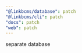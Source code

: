 ```yaml
---
"@linkbcms/database": patch
"@linkbcms/cli": patch
"docs": patch
"web": patch
---
```


separate database
